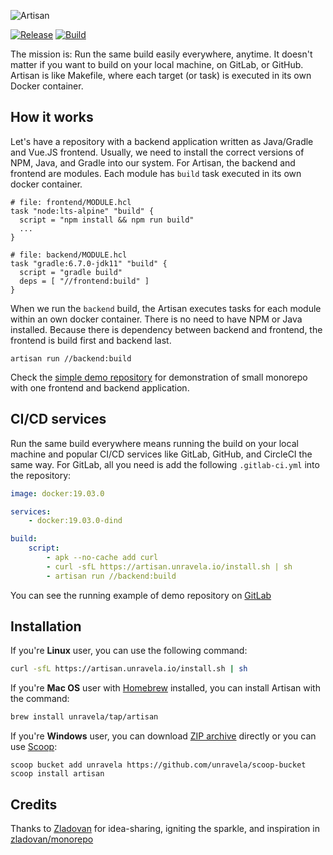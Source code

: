 
![Artisan](https://raw.githubusercontent.com/unravela/artisan/main/doc/assets/banner.png)

[![Release](https://img.shields.io/github/release/unravela/artisan.svg?style=flat-square)](https://github.com/unravela/artisan/releases/latest) [![Build](https://img.shields.io/github/workflow/status/unravela/artisan/build?style=flat-square)](https://github.com/unravela/artisan/actions?query=workflow%3Abuild)


The mission is: Run the same build easily everywhere, anytime. It doesn't matter 
if you want to build on your local machine, on GitLab, or GitHub. Artisan is 
like Makefile, where each target (or task) is executed in its own Docker container.
 
## How it works
Let's have a repository with a backend application written as Java/Gradle 
and Vue.JS frontend. Usually, we need to install the correct versions of NPM, Java, 
and Gradle into our system. For Artisan, the backend and frontend are modules. Each 
module has `build` task executed in its own docker container. 

```hcl
# file: frontend/MODULE.hcl
task "node:lts-alpine" "build" {
  script = "npm install && npm run build"
  ...
}

# file: backend/MODULE.hcl
task "gradle:6.7.0-jdk11" "build" {
  script = "gradle build"
  deps = [ "//frontend:build" ]  
}
``` 

When we run the `backend` build, the Artisan executes tasks for each module 
within an own docker container. There is no need to have NPM or Java installed. 
Because there is dependency between backend and frontend, the frontend is build 
first and backend last.

```
artisan run //backend:build
```

Check the [simple demo repository](http://github.com/unravela/artisan-simple-demo)
for demonstration of small monorepo with one frontend and backend application.

## CI/CD services

Run the same build everywhere means running the build on your local machine and 
popular CI/CD services like GitLab, GitHub, and CircleCI the same way. 
For GitLab, all you need is add the following `.gitlab-ci.yml` into the 
repository:

```yaml
image: docker:19.03.0

services:
    - docker:19.03.0-dind

build:
    script:
        - apk --no-cache add curl
        - curl -sfL https://artisan.unravela.io/install.sh | sh
        - artisan run //backend:build
```

You can see the running example of demo repository on [GitLab](https://gitlab.com/unravela/artisan-simple-demo/-/jobs/)  

## Installation
If you're **Linux** user, you can use the following command:

```bash
curl -sfL https://artisan.unravela.io/install.sh | sh
```

If you're **Mac OS** user with [Homebrew](https://brew.sh) installed, you can 
install Artisan with the command:

```bash
brew install unravela/tap/artisan
```

If you're **Windows** user, you can download [ZIP archive](https://github.com/unravela/artisan/releases/latest) directly or you can use [Scoop](https://scoop.sh/):

```
scoop bucket add unravela https://github.com/unravela/scoop-bucket
scoop install artisan
```

## Credits 

Thanks to [Zladovan](https://github.com/zladovan) for idea-sharing, igniting 
the sparkle, and inspiration in [zladovan/monorepo](https://github.com/zladovan/monorepo)
